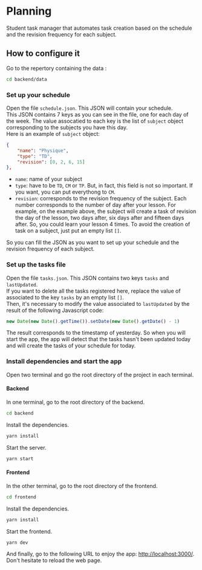 # Planning

Student task manager that automates task creation based on the schedule and the revision frequency for each subject.

## How to configure it

Go to the repertory containing the data :

```bash
cd backend/data
```

### Set up your schedule

Open the file `schedule.json`. This JSON will contain your schedule.  
This JSON contains 7 keys as you can see in the file, one for each day of the week. The value assocatied to each key is the list of `subject` object corresponding to the subjects you have this day.  
Here is an example of `subject` object:

```json
{
    "name": "Physique",
    "type": "TD",
    "revision": [0, 2, 6, 15]
},
```

- `name`: name of your subject
- `type`: have to be `TD`, `CM` or `TP`. But, in fact, this field is not so important. If you want, you can put everythong to `CM`.
- `revision`: corresponds to the revision frequency of the subject. Each number corresponds to the number of day after your lesson. For example, on the example above, the subject will create a task of revision the day of the lesson, two days after, six days after and fifteen days after. So, you could learn your lesson 4 times. To avoid the creation of task on a subject, just put an empty list `[]`.

So you can fill the JSON as you want to set up your schedule and the revision frequency of each subject.  

### Set up the tasks file

Open the file `tasks.json`. This JSON contains two keys `tasks` and `lastUpdated`.  
If you want to delete all the tasks registered here, replace the value of associated to the key `tasks` by an empty list `[]`.  
Then, it's necessary to modify the value associated to `lastUpdated` by the result of the following Javascript code:  

```js
new Date(new Date().getTime()).setDate(new Date().getDate() - 1)
```

The result corresponds to the timestamp of yesterday. So when you will start the app, the app will detect that the tasks hasn't been updated today and will create the tasks of your schedule for today.

### Install dependencies and start the app

Open two terminal and go the root directory of the project in each terminal.

#### Backend

In one terminal, go to the root directory of the backend.

```bash
cd backend
```

Install the dependencies.

```bash
yarn install
```

Start the server.

```bash
yarn start
```

#### Frontend

In the other terminal, go to the root directory of the frontend.

```bash
cd frontend
```

Install the dependencies.

```bash
yarn install
```
Start the frontend.

```bash
yarn dev
```

And finally, go to the following URL to enjoy the app: [http://localhost:3000/](http://localhost:3000/).
Don't hesitate to reload the web page.

